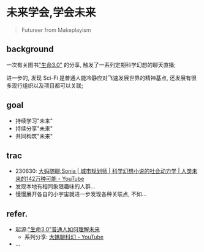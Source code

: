 # 未来学会,学会未来
> Futureer from Makeplayism

## background

一次有关图书["生命3.0"](https://youtu.be/mzRpmoiqhKg?si=hTjWYBl3FthoUqs6) 的分享, 触发了一系列定期科学幻想的聊天直播;

进一步的, 发现 Sci-Fi 是普通人能冷静应对飞速发展世界的精神基点,
还发展有很多现行组织以及项目都可以关联;

## goal

- 持续学习"未来"
- 持续分享"未来"
- 共同构筑"未来"

## trac

- 230630: [大妈随聊:Sonia | 城市规划师 | 科学幻想小说的社会动力学 | 人类未来的142万种可能 - YouTube](https://studio.youtube.com/video/x7ZrwC_GoNQ/edit)
- 发现本地有相同象限趣味的人群...
- 慢慢展开各自的小宇宙就进一步发现各种关联点, 不如...


## refer.

- 起源:["生命3.0"普通人如何理解未来](https://youtu.be/mzRpmoiqhKg?si=hTjWYBl3FthoUqs6)
    + 系列分享: [大媽聊科幻 - YouTube](https://www.youtube.com/playlist?list=PLbUdpHqxsZwGu0EY0Yjk-3_dlXsf3nTC2)
- ...